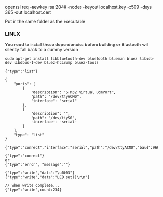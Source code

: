 


openssl req -newkey rsa:2048 -nodes -keyout localhost.key -x509 -days 365 -out localhost.cert

Put in the same folder as the executable

### LINUX

You need to install these dependencies before building or Bluetooth will silently fall back to a dummy version

```
sudo apt-get install libbluetooth-dev bluetooth blueman bluez libusb-dev libdbus-1-dev bluez-hcidump bluez-tools
```



```
{"type":"list"}

{
    "ports": [
        {
            "description": "STM32 Virtual ComPort",
            "path": "/dev/ttyACM0",
            "interface": "serial"
        },
        {
            "description": "",
            "path": "/dev/ttyS0",
            "interface": "serial"
        }
    ],
    "type": "list"
}
```

```
{"type":"connect","interface":"serial","path":"/dev/ttyACM0","baud":9600}

{"type":"connect"}
or
{"type":"error", "message":""}
```

```
{"type":"write","data":"\u0003"}
{"type":"write","data":"LED.set()\r\n"}

// when write complete...
{"type":"write",count:234}
```
